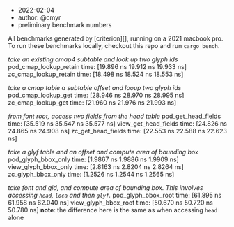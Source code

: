 - 2022-02-04
- author: @cmyr
- preliminary benchmark numbers

All benchmarks generated by [criterion][], running on a 2021 macbook pro.
To run these benchmarks locally, checkout this repo and run `cargo bench`.



*take an existing cmap4 subtable and look up two glyph ids*
pod_cmap_lookup_retain  time:   [19.896 ns 19.912 ns 19.933 ns]
zc_cmap_lookup_retain   time:   [18.498 ns 18.524 ns 18.553 ns]

*take a cmap table a subtable offset and looup two glyph ids*
pod_cmap_lookup_get     time:   [28.946 ns 28.970 ns 28.995 ns]
zc_cmap_lookup_get      time:   [21.960 ns 21.976 ns 21.993 ns]

*from font root, access two fields from the head table*
pod_get_head_fields     time:   [35.519 ns 35.547 ns 35.577 ns]
view_get_head_fields    time:   [24.826 ns 24.865 ns 24.908 ns]
zc_get_head_fields      time:   [22.553 ns 22.588 ns 22.623 ns]

*take a glyf table and an offset and compute area of bounding box*
pod_glyph_bbox_only     time:   [1.9867 ns 1.9886 ns 1.9909 ns]
view_glyph_bbox_only    time:   [2.8163 ns 2.8204 ns 2.8264 ns]
zc_glyph_bbox_only      time:   [1.2526 ns 1.2544 ns 1.2565 ns]

*take font and gid, and compute area of bounding box. This involves accessing
`head`, `loca` and then `glyf`.*
pod_glyph_bbox_root     time:   [61.895 ns 61.958 ns 62.040 ns]
view_glyph_bbox_root    time:   [50.670 ns 50.720 ns 50.780 ns]
**note**: the difference here is the same as when accessing `head` alone
